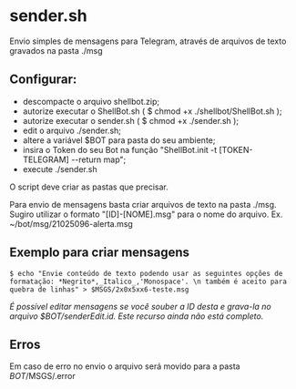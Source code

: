 # sender.sh

Envio simples de mensagens para Telegram, através de arquivos de texto gravados na pasta ./msg

## Configurar:
- descompacte o arquivo shellbot.zip;
- autorize executar o ShellBot.sh ( $ chmod +x ./shellbot/ShellBot.sh );
- autorize executar o sender.sh ( $ chmod +x ./sender.sh );
- edit o arquivo ./sender.sh;
- altere a variável $BOT para pasta do seu ambiente;
- insira o Token do seu Bot na função "ShellBot.init -t [TOKEN-TELEGRAM] --return map";
- execute ./sender.sh

O script deve criar as pastas que precisar.

Para envio de mensagens basta criar arquivos de texto na pasta ./msg.
Sugiro utilizar o formato "[ID]-[NOME].msg" para o nome do arquivo.
  Ex. ~/bot/msg/21025096-alerta.msg
  
## Exemplo para criar mensagens
`$ echo "Envie conteúdo de texto podendo usar as seguintes opções de formatação: *Negrito*,_Italico_,'Monospace'.
\n também é aceito para quebra de linhas" > $MSGS/2x0x5xx6-teste.msg`

_É possível editar mensagens se você souber a ID desta e grava-la no
arquivo $BOT/senderEdit.id. Este recurso ainda não está completo._



## Erros
Em caso de erro no envio o arquivo será movido para a pasta $BOT/$MSGS/.error


